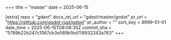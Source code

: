 +++
title = "master"
date = 2025-06-15

[extra]
repo = "gdext"
docs_rel_url = "gdext/master/godot"
pr_url = "https://github.com/godot-rust/gdext"
pr_author = ""
sort_key = 9999-01-01
date_time = 2025-06-15T08:06:35Z
commit_sha = "5789b22b247c1067cb3e589b1bd7f8932243a763"
+++


